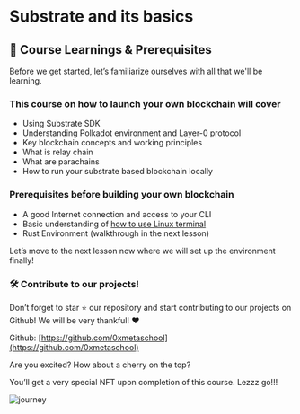 Substrate and its basics
========================

📖 Course Learnings & Prerequisites
--------------------

Before we get started, let’s familiarize ourselves with all that we'll be learning. 

### This course on how to launch your own blockchain will cover

*   Using Substrate SDK
*   Understanding Polkadot environment and Layer-0 protocol
*   Key blockchain concepts and working principles
*   What is relay chain
*   What are parachains
*   How to run your substrate based blockchain locally

### Prerequisites before building your own blockchain

*   A good Internet connection and access to your CLI
*   Basic understanding of [how to use Linux terminal](https://hackr.io/blog/basic-linux-commands)
*   Rust Environment (walkthrough in the next lesson)

Let’s move to the next lesson now where we will set up the environment finally!

### 🛠 Contribute to our projects!

Don’t forget to star ⭐️ our repository and start contributing to our projects on Github! We will be very thankful! ♥️

Github: [https://github.com/0xmetaschool](https://github.com/0xmetaschool)

Are you excited? How about a cherry on the top?

You’ll get a very special NFT upon completion of this course. Lezzz go!!! 

![journey](https://lh5.googleusercontent.com/svAxhAAcaAhNuyiXlCR5ODORbfWrW2KR8-PLeXFFHewI1jxMz54Fd9DqPCKylyJ_x6RsX0aRhCFGaIXik_ebvK0RTU5v0zxyaLA1CK3cDuOxAstT8ltm4t9c8mGwU17dtpocoKemxCa9WHBBYUyZCdWxbc8ey-cziLq3FsbKdQgaNxl59wheZY-n0ssGvQ)